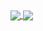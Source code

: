 <a href="https://github.com/anuraghazra/github-readme-stats">
  <img align="center" src="https://github-readme-stats.vercel.app/api?username=stevinz&count_private=true&show_icons=true&include_all_commits=true&hide_border=true&hide_title=true" />
</a>
<a href="https://github.com/anuraghazra/github-readme-stats">
  <img align="center" src="https://github-readme-stats.vercel.app/api/top-langs/?username=stevinz&langs_count=6&layout=compact&hide=cmake&hide_title=true&hide_border=true" />
</a>
